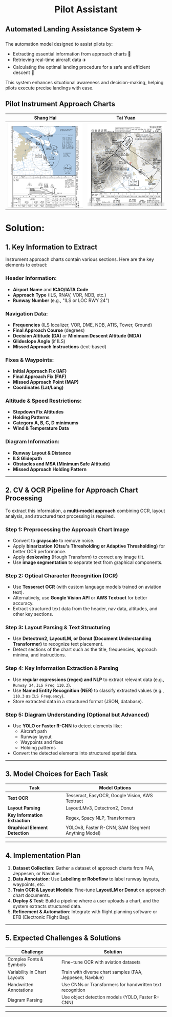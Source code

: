 <h1 align="center">Pilot Assistant</h1>

## **Automated Landing Assistance System ✈️**

The automation model designed to assist pilots by:

- Extracting essential information from approach charts 📜
- Retrieving real-time aircraft data ✈️
- Calculating the optimal landing procedure for a safe and efficient descent 🛬

This system enhances situational awareness and decision-making, helping pilots execute precise landings with ease.

## **Pilot Instrument Approach Charts**

| Shang Hai           | Tai Yuan             |
| ------------------- | -------------------- |
| ![Alt1](pudong.png) | ![Alt2](taiyuan.png) |

# **Solution:**

## **1. Key Information to Extract**

Instrument approach charts contain various sections. Here are the key elements to extract:

### **Header Information:**

- **Airport Name** and **ICAO/IATA Code**
- **Approach Type** (ILS, RNAV, VOR, NDB, etc.)
- **Runway Number** (e.g., "ILS or LOC RWY 24")

### **Navigation Data:**

- **Frequencies** (ILS localizer, VOR, DME, NDB, ATIS, Tower, Ground)
- **Final Approach Course** (degrees)
- **Decision Altitude (DA)** or **Minimum Descent Altitude (MDA)**
- **Glideslope Angle** (if ILS)
- **Missed Approach Instructions** (text-based)

### **Fixes & Waypoints:**

- **Initial Approach Fix (IAF)**
- **Final Approach Fix (FAF)**
- **Missed Approach Point (MAP)**
- **Coordinates (Lat/Long)**

### **Altitude & Speed Restrictions:**

- **Stepdown Fix Altitudes**
- **Holding Patterns**
- **Category A, B, C, D minimums**
- **Wind & Temperature Data**

### **Diagram Information:**

- **Runway Layout & Distance**
- **ILS Glidepath**
- **Obstacles and MSA (Minimum Safe Altitude)**
- **Missed Approach Holding Pattern**

---

## **2. CV & OCR Pipeline for Approach Chart Processing**

To extract this information, a **multi-model approach** combining OCR, layout analysis, and structured text processing is required.

### **Step 1: Preprocessing the Approach Chart Image**

- Convert to **grayscale** to remove noise.
- Apply **binarization (Otsu's Thresholding or Adaptive Thresholding)** for better OCR performance.
- Apply **deskewing** (Hough Transform) to correct any image tilt.
- Use **image segmentation** to separate text from graphical components.

### **Step 2: Optical Character Recognition (OCR)**

- Use **Tesseract OCR** (with custom language models trained on aviation text).
- Alternatively, use **Google Vision API** or **AWS Textract** for better accuracy.
- Extract structured text data from the header, nav data, altitudes, and other key sections.

### **Step 3: Layout Parsing & Text Structuring**

- Use **Detectron2, LayoutLM, or Donut (Document Understanding Transformer)** to recognize text placement.
- Detect sections of the chart such as the title, frequencies, approach minima, and instructions.

### **Step 4: Key Information Extraction & Parsing**

- Use **regular expressions (regex) and NLP** to extract relevant data (e.g., `Runway 24`, `ILS Freq 110.3`).
- Use **Named Entity Recognition (NER)** to classify extracted values (e.g., `110.3` as `ILS Frequency`).
- Store extracted data in a structured format (JSON, database).

### **Step 5: Diagram Understanding (Optional but Advanced)**

- Use **YOLO or Faster R-CNN** to detect elements like:
  - Aircraft path
  - Runway layout
  - Waypoints and fixes
  - Holding patterns
- Convert the detected elements into structured spatial data.

---

## **3. Model Choices for Each Task**

| Task                            | Model Options                                      |
| ------------------------------- | -------------------------------------------------- |
| **Text OCR**                    | Tesseract, EasyOCR, Google Vision, AWS Textract    |
| **Layout Parsing**              | LayoutLMv3, Detectron2, Donut                      |
| **Key Information Extraction**  | Regex, Spacy NLP, Transformers                     |
| **Graphical Element Detection** | YOLOv8, Faster R-CNN, SAM (Segment Anything Model) |

---

## **4. Implementation Plan**

1. **Dataset Collection**: Gather a dataset of approach charts from FAA, Jeppesen, or Navblue.
2. **Data Annotation**: Use **LabelImg or Roboflow** to label runway layouts, waypoints, etc.
3. **Train OCR & Layout Models**: Fine-tune **LayoutLM or Donut** on approach chart documents.
4. **Deploy & Test**: Build a pipeline where a user uploads a chart, and the system extracts structured data.
5. **Refinement & Automation**: Integrate with flight planning software or EFB (Electronic Flight Bag).

---

## **5. Expected Challenges & Solutions**

| Challenge                    | Solution                                                  |
| ---------------------------- | --------------------------------------------------------- |
| Complex Fonts & Symbols      | Fine-tune OCR with aviation datasets                      |
| Variability in Chart Layouts | Train with diverse chart samples (FAA, Jeppesen, Navblue) |
| Handwritten Annotations      | Use CNNs or Transformers for handwritten text recognition |
| Diagram Parsing              | Use object detection models (YOLO, Faster R-CNN)          |

---
